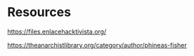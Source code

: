 # Resources
https://files.enlacehacktivista.org/

https://theanarchistlibrary.org/category/author/phineas-fisher
